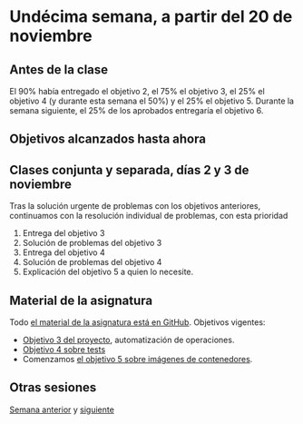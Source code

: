 # Undécima semana, a partir del 20 de noviembre

## Antes de la clase

El 90% había entregado el objetivo 2, el 75% el objetivo 3, el 25% el objetivo 4
(y durante esta semana el 50%) y el 25% el objetivo 5. Durante la semana
siguiente, el 25% de los aprobados entregaría el objetivo 6.

## Objetivos alcanzados hasta ahora



## Clases conjunta y separada, días 2 y 3 de noviembre

Tras la solución urgente de problemas con los objetivos anteriores, continuamos
con la resolución individual de problemas, con esta prioridad

1. Entrega del objetivo 3
2. Solución de problemas del objetivo 3
3. Entrega del objetivo 4
4. Solución de problemas del objetivo 4
5. Explicación del objetivo 5 a quien lo necesite.

## Material de la asignatura

Todo [el material de la asignatura está en
GitHub](http://jj.github.io/IV). Objetivos vigentes:

* [Objetivo 3 del
  proyecto](http://jj.github.io/IV/documentos/proyecto/3.Automatizar),
  automatización de operaciones.
* [Objetivo 4 sobre
  tests](http://jj.github.io/IV/documentos/proyecto/4.Tests)
* Comenzamos [el objetivo 5 sobre imágenes de
  contenedores](http://jj.github.io/IV/documentos/proyecto/5.Docker).

## Otras sesiones

[Semana anterior](semana-10.md) y [siguiente](semana-12.md)
